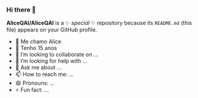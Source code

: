 ### Hi there 👋


**AliceQAl/AliceQAl** is a ✨ _special_ ✨ repository because its `README.md` (this file) appears on your GitHub profile.

- 🔭 Me chamo Alice
- 🌱 Tenho 15 anos
- 👯 I’m looking to collaborate on ...
- 🤔 I’m looking for help with ...
- 💬 Ask me about ...
- 📫 How to reach me: ...
- 😄 Pronouns: ...
- ⚡ Fun fact: ...

